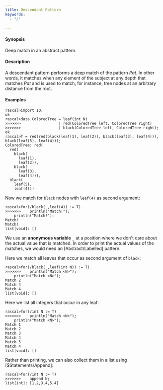 ```yaml
---
title: Descendant Pattern
keywords:
  - "/"

---
```


#### Synopsis

Deep match in an abstract pattern.

#### Description

A descendant pattern
performs a deep match of the pattern _Pat_. In other words, it matches when any element of the subject at any depth
that matches _Pat_ and is used to match, for instance, tree nodes at an arbitrary distance from the root.

#### Examples


```rascal-shell
rascal>import IO;
ok
rascal>data ColoredTree = leaf(int N)
>>>>>>>                 | red(ColoredTree left, ColoredTree right) 
>>>>>>>                 | black(ColoredTree left, ColoredTree right);
ok
rascal>T = red(red(black(leaf(1), leaf(2)), black(leaf(3), leaf(4))), black(leaf(5), leaf(4)));
ColoredTree: red(
  red(
    black(
      leaf(1),
      leaf(2)),
    black(
      leaf(3),
      leaf(4))),
  black(
    leaf(5),
    leaf(4)))
```
Now we match for `black` nodes with `leaf(4)` as second argument:

```rascal-shell
rascal>for(/black(_,leaf(4)) := T)
>>>>>>>    println("Match!");
    println("Match!");
Match!
Match!
list[void]: []
```
We use an __anonymous variable__ `_` at a position where we don't care about the actual value that is matched.
In order to print the actual values of the matches, we would need an [Abstract/Labelled] pattern.

Here we match all leaves that occur as second argument of `black`:

```rascal-shell
rascal>for(/black(_,leaf(int N)) := T)
>>>>>>>    println("Match <N>");
    println("Match <N>");
Match 2
Match 4
Match 4
list[void]: []
```
Here we list all integers that occur in any leaf:

```rascal-shell
rascal>for(/int N := T)
>>>>>>>    println("Match <N>");
    println("Match <N>");
Match 1
Match 2
Match 3
Match 4
Match 5
Match 4
list[void]: []
```
Rather than printing, we can also collect them in a list using [$Statements/Append]:

```rascal-shell
rascal>for(/int N := T)
>>>>>>>    append N;
list[int]: [1,2,3,4,5,4]
```


